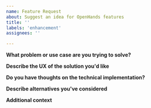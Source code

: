 ```yaml
---
name: Feature Request
about: Suggest an idea for OpenHands features
title: ''
labels: 'enhancement'
assignees: ''

---
```


**What problem or use case are you trying to solve?**

**Describe the UX of the solution you'd like**

**Do you have thoughts on the technical implementation?**

**Describe alternatives you've considered**

**Additional context**
